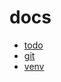 # docs

- [todo](https://github.com/anatolethien/biblio/blob/master/docs/todo.md)
- [git](https://github.com/anatolethien/biblio/blob/master/docs/git.md)
- [venv](https://github.com/anatolethien/biblio/blob/master/docs/venv.md)
